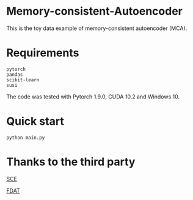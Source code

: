 # Memory-consistent-Autoencoder
This is the toy data example of memory-consistent autoencoder (MCA).

# Requirements
~~~
pytorch
pandas
scikit-learn
susi
~~~
The code was tested with Pytorch 1.9.0, CUDA 10.2 and Windows 10.  </br>

# Quick start
```shell
python main.py
```

# Thanks to the third party
[SCE](https://github.com/htz-ecust/Semantic-consistent-Embedding)

[FDAT](https://github.com/LiangjunFeng/Industrial_ZSL)

